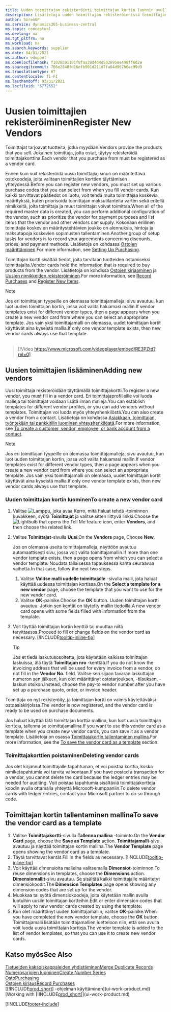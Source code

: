 ```yaml
---
title: Uuden toimittajan rekisteröinti toimittajan kortin luonnin avulla | Microsoft Docs
description: Lisätietoja uuden toimittajan rekisteröinnistä toimittajan kortin luonnin avulla.
author: SorenGP
ms.service: dynamics365-business-central
ms.topic: conceptual
ms.devlang: na
ms.tgt_pltfrm: na
ms.workload: na
ms.search.keywords: supplier
ms.date: 04/01/2021
ms.author: edupont
ms.openlocfilehash: f1028b91101f8faa38d4d4d5d2695ee498ff6d2e
ms.sourcegitcommit: 766e2840fd16efb901d211d7fa64d96766ac99d9
ms.translationtype: HT
ms.contentlocale: fi-FI
ms.lasthandoff: 03/31/2021
ms.locfileid: "5772652"
---
```

# <a name="register-new-vendors"></a><span data-ttu-id="1f726-103">Uusien toimittajien rekisteröiminen</span><span class="sxs-lookup"><span data-stu-id="1f726-103">Register New Vendors</span></span>

<span data-ttu-id="1f726-104">Toimittajat tarjoavat tuotteita, jotka myydään.</span><span class="sxs-lookup"><span data-stu-id="1f726-104">Vendors provide the products that you sell.</span></span> <span data-ttu-id="1f726-105">Jokainen toimittaja, jolta ostat, täytyy rekisteröidä toimittajakorttina.</span><span class="sxs-lookup"><span data-stu-id="1f726-105">Each vendor that you purchase from must be registered as a vendor card.</span></span>

<span data-ttu-id="1f726-106">Ennen kuin voit rekisteröidä uusia toimittajia, sinun on määritettävä ostokoodeja, joita valitaan toimittajien korttien täyttämisen yhteydessä.</span><span class="sxs-lookup"><span data-stu-id="1f726-106">Before you can register new vendors, you must set up various purchase codes that you can select from when you fill vendor cards.</span></span> <span data-ttu-id="1f726-107">Kun kaikki tarvittavat päätiedot on luotu, voit tehdä muita toimittajaa koskevia määrityksiä, kuten priorisoida toimittajan maksutilanteita varten sekä eritellä nimikkeitä, joita toimittaja ja muut toimittajat voivat toimittaa.</span><span class="sxs-lookup"><span data-stu-id="1f726-107">When all of the required master data is created, you can perform additional configuration of the vendor, such as prioritize the vendor for payment purposes and list items that the vendor and other vendors can supply.</span></span> <span data-ttu-id="1f726-108">Kokonaan erillinen toimittajia koskevien määritystehtävien joukko on alennuksia, hintoja ja maksutapoja koskevien sopimusten tallentaminen.</span><span class="sxs-lookup"><span data-stu-id="1f726-108">Another group of setup tasks for vendors is to record your agreements concerning discounts, prices, and payment methods.</span></span> <span data-ttu-id="1f726-109">Lisätietoja on kohdassa [Ostojen määrittäminen](purchasing-setup-purchasing.md).</span><span class="sxs-lookup"><span data-stu-id="1f726-109">For more information, see [Setting Up Purchasing](purchasing-setup-purchasing.md).</span></span>

<span data-ttu-id="1f726-110">Toimittajan kortti sisältää tiedot, joita tarvitaan tuotteiden ostamiseksi toimittajalta.</span><span class="sxs-lookup"><span data-stu-id="1f726-110">Vendor cards hold the information that is required to buy products from the vendor.</span></span> <span data-ttu-id="1f726-111">Lisätietoja on kohdissa [Ostojen kirjaaminen](purchasing-how-record-purchases.md) ja [Uusien nimikkeiden rekisteröiminen](inventory-how-register-new-items.md).</span><span class="sxs-lookup"><span data-stu-id="1f726-111">For more information, see [Record Purchases](purchasing-how-record-purchases.md) and [Register New Items](inventory-how-register-new-items.md).</span></span>

> [!NOTE]  
> <span data-ttu-id="1f726-112">Jos eri toimittajan tyypeille on olemassa toimittajamalleja, sivu avautuu, kun luot uuden toimittajan kortin, jossa voit valita haluamasi mallin.</span><span class="sxs-lookup"><span data-stu-id="1f726-112">If vendor templates exist for different vendor types, then a page appears when you create a new vendor card from where you can select an appropriate template.</span></span> <span data-ttu-id="1f726-113">Jos vain yksi toimittajamalli on olemassa, uudet toimittajan kortit käyttävät aina kyseistä mallia.</span><span class="sxs-lookup"><span data-stu-id="1f726-113">If only one vendor template exists, then new vendor cards always use that template.</span></span>
<br><br>  

> [!Video https://www.microsoft.com/videoplayer/embed/RE3PZtd?rel=0]

## <a name="adding-new-vendors"></a><span data-ttu-id="1f726-114">Uusien toimittajien lisääminen</span><span class="sxs-lookup"><span data-stu-id="1f726-114">Adding new vendors</span></span>

<span data-ttu-id="1f726-115">Uusi toimittaja rekisteröidään täyttämällä toimittajakortti.</span><span class="sxs-lookup"><span data-stu-id="1f726-115">To register a new vendor, you must fill in a vendor card.</span></span> <span data-ttu-id="1f726-116">Eri toimittajaprofiileille voi luoda malleja tai toimittajat voidaan lisätä ilman malleja.</span><span class="sxs-lookup"><span data-stu-id="1f726-116">You can establish templates for different vendor profiles, or you can add vendors without templates.</span></span> <span data-ttu-id="1f726-117">Toimittajan voi luoda myös yhteyshenkilöstä.</span><span class="sxs-lookup"><span data-stu-id="1f726-117">You can also create a vendor from a contact.</span></span> <span data-ttu-id="1f726-118">Lisätietoja on kohdassa [Asiakkaan, toimittajan, työntekijän tai pankkitilin luominen yhteyshenkilöstä](marketing-create-contact-companies.md#to-create-a-customer-vendor-employee-or-bank-account-from-a-contact).</span><span class="sxs-lookup"><span data-stu-id="1f726-118">For more information, see [To create a customer, vendor, employee, or bank account from a contact](marketing-create-contact-companies.md#to-create-a-customer-vendor-employee-or-bank-account-from-a-contact).</span></span>  

> [!NOTE]  
> <span data-ttu-id="1f726-119">Jos eri toimittajan tyypeille on olemassa toimittajamalleja, sivu avautuu, kun luot uuden toimittajan kortin, jossa voit valita haluamasi mallin.</span><span class="sxs-lookup"><span data-stu-id="1f726-119">If vendor templates exist for different vendor types, then a page appears when you create a new vendor card from where you can select an appropriate template.</span></span> <span data-ttu-id="1f726-120">Jos vain yksi toimittajamalli on olemassa, uudet toimittajan kortit käyttävät aina kyseistä mallia.</span><span class="sxs-lookup"><span data-stu-id="1f726-120">If only one vendor template exists, then new vendor cards always use that template.</span></span>  

### <a name="to-create-a-new-vendor-card"></a><span data-ttu-id="1f726-121">Uuden toimittajan kortin luominen</span><span class="sxs-lookup"><span data-stu-id="1f726-121">To create a new vendor card</span></span>

1. <span data-ttu-id="1f726-122">Valitse ![Lamppu, joka avaa Kerro, mitä haluat tehdä -toiminnon](media/ui-search/search_small.png "Kerro, mitä haluat tehdä") kuvakkeen, syötä **Toimittajat** ja valitse sitten liittyvä linkki.</span><span class="sxs-lookup"><span data-stu-id="1f726-122">Choose the ![Lightbulb that opens the Tell Me feature](media/ui-search/search_small.png "Tell me what you want to do") icon, enter **Vendors**, and then choose the related link.</span></span>  
2. <span data-ttu-id="1f726-123">Valitse **Toimittajat**-sivulla **Uusi**.</span><span class="sxs-lookup"><span data-stu-id="1f726-123">On the **Vendors** page, Choose **New**.</span></span>

    <span data-ttu-id="1f726-124">Jos on olemassa useita toimittajamalleja, näyttöön avautuu automaattisesti sivu, jossa voit valita toimittajamallin.</span><span class="sxs-lookup"><span data-stu-id="1f726-124">If more than one vendor template exists, then a page opens from which you can select a vendor template.</span></span> <span data-ttu-id="1f726-125">Noudata tällaisessa tapauksessa kahta seuraavaa vaihetta.</span><span class="sxs-lookup"><span data-stu-id="1f726-125">In that case, follow the next two steps.</span></span>
    1. <span data-ttu-id="1f726-126">Valitse **Valitse malli uudelle toimittajalle** -sivulla malli, jota haluat käyttää uudessa toimittajan kortissa.</span><span class="sxs-lookup"><span data-stu-id="1f726-126">On the **Select a template for a new vendor** page, choose the template that you want to use for the new vendor card.</span></span>
    2. <span data-ttu-id="1f726-127">Valitse **OK**-painike.</span><span class="sxs-lookup"><span data-stu-id="1f726-127">Choose the **OK** button.</span></span> <span data-ttu-id="1f726-128">Uuden toimittajan kortti avautuu. Jotkin sen kentät on täytetty mallin tiedoilla.</span><span class="sxs-lookup"><span data-stu-id="1f726-128">A new vendor card opens with some fields filled with information from the template.</span></span>
3. <span data-ttu-id="1f726-129">Voit täyttää toimittajan kortin kenttiä tai muuttaa niitä tarvittaessa.</span><span class="sxs-lookup"><span data-stu-id="1f726-129">Proceed to fill or change fields on the vendor card as necessary.</span></span> [!INCLUDE[tooltip-inline-tip](includes/tooltip-inline-tip_md.md)]

    > [!TIP]  
    > <span data-ttu-id="1f726-130">Jos et tiedä laskutusosoitetta, jota käytetään kaikissa toimittajan laskuissa, älä täytä **Toimittajan nro** -kenttää.</span><span class="sxs-lookup"><span data-stu-id="1f726-130">If you do not know the invoicing address that will be used for every invoice from a vendor, do not fill in the **Vendor No.** field.</span></span> <span data-ttu-id="1f726-131">Valitse sen sijaan tavaran laskuttajan numeron sen jälkeen, kun olet määrittänyt ostotarjouksen, -tilauksen, -laskun otsikon.</span><span class="sxs-lookup"><span data-stu-id="1f726-131">Instead, choose the pay-to vendor number after you have set up a purchase quote, order, or invoice header.</span></span>

<span data-ttu-id="1f726-132">Toimittaja on nyt rekisteröity, ja toimittajan kortti on valmis käytettäväksi ostoasiakirjoissa.</span><span class="sxs-lookup"><span data-stu-id="1f726-132">The vendor is now registered, and the vendor card is ready to be used on purchase documents.</span></span>

<span data-ttu-id="1f726-133">Jos haluat käyttää tätä toimittajan korttia mallina, kun luot uusia toimittajan kortteja, tallenna se toimittajamallina.</span><span class="sxs-lookup"><span data-stu-id="1f726-133">If you want to use this vendor card as a template when you create new vendor cards, you can save it as a vendor template.</span></span> <span data-ttu-id="1f726-134">Lisätietoja on osassa [Toimittajakortin tallentaminen mallina](#to-save-the-vendor-card-as-a-template).</span><span class="sxs-lookup"><span data-stu-id="1f726-134">For more information, see the [To save the vendor card as a template](#to-save-the-vendor-card-as-a-template) section.</span></span>

### <a name="deleting-vendor-cards"></a><span data-ttu-id="1f726-135">Toimittajakorttien poistaminen</span><span class="sxs-lookup"><span data-stu-id="1f726-135">Deleting vendor cards</span></span>

<span data-ttu-id="1f726-136">Jos olet kirjannut toimittajalle tapahtuman, et voi poistaa korttia, koska nimiketapahtumia voi tarvita valvontaan.</span><span class="sxs-lookup"><span data-stu-id="1f726-136">If you have posted a transaction for a vendor, you cannot delete the card because the ledger entries may be needed for auditing.</span></span> <span data-ttu-id="1f726-137">Voit poistaa tapahtumia sisältäviä toimittajakortteja koodin avulla ottamalla yhteyttä Microsoft-kumppaniin.</span><span class="sxs-lookup"><span data-stu-id="1f726-137">To delete vendor cards with ledger entries, contact your Microsoft partner to do so through code.</span></span>

## <a name="to-save-the-vendor-card-as-a-template"></a><span data-ttu-id="1f726-138">Toimittajan kortin tallentaminen mallina</span><span class="sxs-lookup"><span data-stu-id="1f726-138">To save the vendor card as a template</span></span>

1. <span data-ttu-id="1f726-139">Valitse **Toimittajakortti**-sivulla **Tallenna mallina** -toiminto.</span><span class="sxs-lookup"><span data-stu-id="1f726-139">On the **Vendor Card** page, choose the **Save as Template** action.</span></span> <span data-ttu-id="1f726-140">**Toimittajamalli**-sivu avautuu ja näyttää toimittajan kortin mallina.</span><span class="sxs-lookup"><span data-stu-id="1f726-140">The **Vendor Template** page opens showing the vendor card as a template.</span></span>
2. <span data-ttu-id="1f726-141">Täytä tarvittavat kentät.</span><span class="sxs-lookup"><span data-stu-id="1f726-141">Fill in the fields as necessary.</span></span> [!INCLUDE[tooltip-inline-tip](includes/tooltip-inline-tip_md.md)]
3. <span data-ttu-id="1f726-142">Voit käyttää dimensioita malleina valitsemalla **Dimensiot**-toiminnon.</span><span class="sxs-lookup"><span data-stu-id="1f726-142">To reuse dimensions in templates, choose the **Dimensions** action.</span></span> <span data-ttu-id="1f726-143">**Dimensiomallit**-sivu avautuu. Se sisältää kaikki toimittajalle määritetyt dimensiokoodit.</span><span class="sxs-lookup"><span data-stu-id="1f726-143">The **Dimension Templates** page opens showing any dimension codes that are set up for the vendor.</span></span>
4. <span data-ttu-id="1f726-144">Muokkaa tai syötä dimensiokoodeja, joita käytetään mallin avulla luotuihin uusiin toimittajan kortteihin.</span><span class="sxs-lookup"><span data-stu-id="1f726-144">Edit or enter dimension codes that will apply to new vendor cards created by using the template.</span></span>
5. <span data-ttu-id="1f726-145">Kun olet määrittänyt uuden toimittajamallin, valitse **OK**-painike.</span><span class="sxs-lookup"><span data-stu-id="1f726-145">When you have completed the new vendor template, choose the **OK** button.</span></span>  
   <span data-ttu-id="1f726-146">Toimittajamalli lisätään toimittajamallien luetteloon niin, että sen avulla voit luoda uusia toimittajan kortteja.</span><span class="sxs-lookup"><span data-stu-id="1f726-146">The vendor template is added to the list of vendor templates, so that you can use it to create new vendor cards.</span></span>

## <a name="see-also"></a><span data-ttu-id="1f726-147">Katso myös</span><span class="sxs-lookup"><span data-stu-id="1f726-147">See Also</span></span>

[<span data-ttu-id="1f726-148">Tietueiden kaksoiskappaleiden yhdistäminen</span><span class="sxs-lookup"><span data-stu-id="1f726-148">Merge Duplicate Records</span></span>](sales-how-merge-duplicate-records.md)  
[<span data-ttu-id="1f726-149">Numerosarjojen luominen</span><span class="sxs-lookup"><span data-stu-id="1f726-149">Create Number Series</span></span>](ui-create-number-series.md)  
[<span data-ttu-id="1f726-150">Osto</span><span class="sxs-lookup"><span data-stu-id="1f726-150">Purchasing</span></span>](purchasing-manage-purchasing.md)  
[<span data-ttu-id="1f726-151">Ostojen kirjaus</span><span class="sxs-lookup"><span data-stu-id="1f726-151">Record Purchases</span></span>](purchasing-how-record-purchases.md)  
<span data-ttu-id="1f726-152">[[!INCLUDE[prod_short](includes/prod_short.md)] -ohjelman käyttäminen](ui-work-product.md)</span><span class="sxs-lookup"><span data-stu-id="1f726-152">[Working with [!INCLUDE[prod_short](includes/prod_short.md)]](ui-work-product.md)</span></span>  

[!INCLUDE[footer-include](includes/footer-banner.md)]